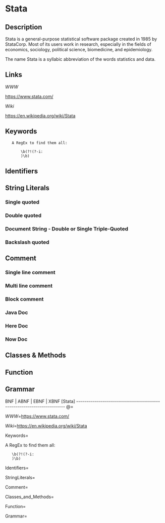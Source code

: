 
# Stata

## Description

Stata is a general-purpose statistical software package created in 1985 by 
StataCorp. Most of its users work in research, especially in the fields of 
economics, sociology, political science, biomedicine, and epidemiology.

The name Stata is a syllabic abbreviation of the words statistics and data.


## Links

_WWW_

https://www.stata.com/

_Wiki_

https://en.wikipedia.org/wiki/Stata


## Keywords
~~~
   A RegEx to find them all:

       \b(?!(?-i:
       )\b)
~~~


## Identifiers


## String Literals

### Single quoted

### Double quoted

### Document String - Double or Single Triple-Quoted

### Backslash quoted


## Comment

### Single line comment

### Multi line comment

### Block comment

### Java Doc

### Here Doc

### Now Doc


## Classes & Methods


## Function


## Grammar

BNF | ABNF | EBNF | XBNF
[Stata] ------------------------------------------------------------------------
@=

_WWW_=https://www.stata.com/

_Wiki_=https://en.wikipedia.org/wiki/Stata

Keywords=

   A RegEx to find them all:

       \b(?!(?-i:
       )\b)

Identifiers=

StringLiterals=

Comment=

Classes_and_Methods=

Function=

Grammar=

